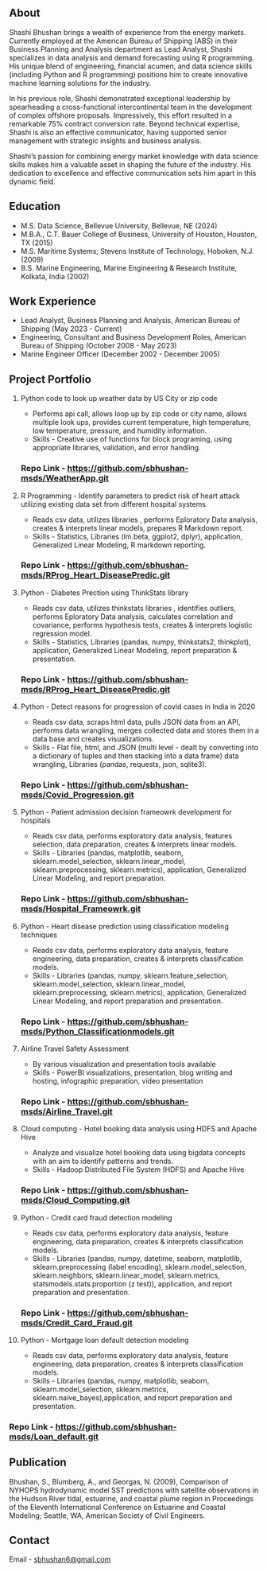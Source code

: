 ## About
Shashi Bhushan brings a wealth of experience from the energy markets. Currently employed at the American Bureau of Shipping (ABS) in their Business Planning and Analysis department as Lead Analyst, Shashi specializes in data analysis and demand forecasting using R programming. His unique blend of engineering, financial acumen, and data science skills (including Python and R programming) positions him to create innovative machine learning solutions for the industry.

In his previous role, Shashi demonstrated exceptional leadership by spearheading a cross-functional intercontinental team in the development of complex offshore proposals. Impressively, this effort resulted in a remarkable 75% contract conversion rate. Beyond technical expertise, Shashi is also an effective communicator, having supported senior management with strategic insights and business analysis.

Shashi’s passion for combining energy market knowledge with data science skills makes him a valuable asset in shaping the future of the industry. His dedication to excellence and effective communication sets him apart in this dynamic field.

## Education
- M.S. Data Science, Bellevue University, Bellevue, NE (2024)
- M.B.A., C.T. Bauer College of Business, University of Houston, Houston, TX (2015)
- M.S. Maritime Systems, Stevens Institute of Technology, Hoboken, N.J. (2009)
- B.S. Marine Engineering, Marine Engineering & Research Institute, Kolkata, India (2002)

## Work Experience
- Lead Analyst, Business Planning and Analysis, American Bureau of Shipping (May 2023 - Current)
- Engineering, Consultant and Business Development Roles, American Bureau of Shipping (October 2008 - May 2023)
- Marine Engineer Officer (December 2002 - December 2005)

## Project Portfolio
1. Python code to look up weather data by US City or zip code
   - Performs api call, allows loop up by zip code or city name, allows multiple look ups, provides current temperature, high temperature, low temperature, pressure, and humidity information.
   - Skills - Creative use of functions for block programing, using appropriate libraries, validation, and error handling.

   ### Repo Link - https://github.com/sbhushan-msds/WeatherApp.git
   
2. R Programming -  Identify parameters to predict risk of heart attack utilizing existing data  set from different hospital systems
   - Reads csv data, utilizes libraries , performs Eploratory Data analysis, creates & interprets linear models, prepares R Markdown report.
   - Skills - Statistics, Libraries (lm.beta, ggplot2, dplyr), application, Generalized Linear Modeling, R markdown reporting.

   ### Repo Link - https://github.com/sbhushan-msds/RProg_Heart_DiseasePredic.git

3. Python - Diabetes Prection using ThinkStats library
   - Reads csv data, utilizes thinkstats libraries , identifies outliers, performs Eploratory Data analysis, calculates correlation and covariance, performs hypothesis tests, creates & interprets logistic 
     regression model.
   - Skills - Statistics, Libraries (pandas, numpy, thinkstats2, thinkplot), application, Generalized Linear Modeling, report preparation & presentation.

   ### Repo Link - https://github.com/sbhushan-msds/RProg_Heart_DiseasePredic.git

4. Python - Detect reasons for progression of covid cases in India in 2020
   - Reads csv data, scraps html data, pulls JSON data from an API, performs data wrangling, merges collected data and stores them in a data base and creates visualizations.
   - Skills - Flat file, html, and JSON (multi level -  dealt by converting into a dictionary of tuples and then stacking into a data frame) data wrangling,  Libraries (pandas, requests, json, sqlite3).

   ### Repo Link - https://github.com/sbhushan-msds/Covid_Progression.git

5. Python - Patient admission decision frameowrk development for hospitals
   - Reads csv data, performs exploratory data analysis, features selection, data preparation, creates & interprets linear models.
   - Skills - Libraries (pandas, matplotlib, seaborn, sklearn.model_selection, sklearn.linear_model, sklearn.preprocessing, sklearn.metrics), application, Generalized Linear Modeling, and report preparation.
  
   ### Repo Link - https://github.com/sbhushan-msds/Hospital_Frameowrk.git

6. Python - Heart disease prediction using classification modeling techniques
   - Reads csv data, performs exploratory data analysis, feature engineering, data preparation, creates & interprets classification models.
   - Skills - Libraries (pandas, numpy, sklearn.feature_selection, sklearn.model_selection, sklearn.linear_model, sklearn.preprocessing, sklearn.metrics), application, Generalized Linear Modeling, and report 
     preparation and presentation.

   ### Repo Link - https://github.com/sbhushan-msds/Python_Classificationmodels.git

7. Airline Travel Safety Assessment
   - By various visualization and presentation tools available
   - Skills - PowerBI visualizations, presentation,  blog writing and hosting, infographic preparation, video presentation
  
   ### Repo Link - https://github.com/sbhushan-msds/Airline_Travel.git
     
8. Cloud computing -  Hotel booking data analysis using HDFS and Apache Hive
   -  Analyze and visualize hotel booking data using bigdata concepts with an aim to identify patterns and trends.
   -  Skills - Hadoop Distributed File System (HDFS) and Apache Hive

   ### Repo Link - https://github.com/sbhushan-msds/Cloud_Computing.git

9. Python - Credit card fraud detection modeling
   - Reads csv data, performs exploratory data analysis, feature engineering, data preparation, creates & interprets classification models.
   - Skills - Libraries (pandas, numpy, datetime, seaborn, matplotlib, sklearn.preprocessing (label encoding), sklearn.model_selection, sklearn.neighbors, sklearn.linear_model, sklearn.metrics, 
     statsmodels.stats.proportion (z test)), application, and report preparation and presentation.

   ### Repo Link - https://github.com/sbhushan-msds/Credit_Card_Fraud.git
     
  10. Python - Mortgage loan default detection modeling
      - Reads csv data, performs exploratory data analysis, feature engineering, data preparation, creates & interprets classification models.
      - Skills - Libraries (pandas, numpy, matplotlib, seaborn, sklearn.model_selection, sklearn.metrics, sklearn.naive_bayes),application, and report preparation and presentation.

   ### Repo Link - https://github.com/sbhushan-msds/Loan_default.git      

   ## Publication
   Bhushan, S., Blumberg, A., and Georgas, N. (2009), Comparison of NYHOPS hydrodynamic model SST predictions with satellite observations in the Hudson River tidal, estuarine, and coastal plume region in Proceedings of the Eleventh International Conference on 
   Estuarine and Coastal Modeling; Seattle, WA, American Society of Civil Engineers.
     
## Contact
Email - sbhushan6@gmail.com


  
   
